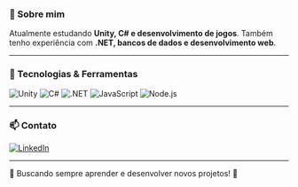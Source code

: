 
### 🚀 Sobre mim
Atualmente estudando **Unity, C# e desenvolvimento de jogos**. Também tenho experiência com **.NET, bancos de dados e desenvolvimento web**.

---

### 🔧 Tecnologias & Ferramentas
![Unity](https://img.shields.io/badge/Unity-100000?style=for-the-badge&logo=unity&logoColor=white)
![C#](https://img.shields.io/badge/C%23-239120?style=for-the-badge&logo=c-sharp&logoColor=white)
![.NET](https://img.shields.io/badge/.NET-512BD4?style=for-the-badge&logo=dotnet&logoColor=white)
![JavaScript](https://img.shields.io/badge/JavaScript-F7DF1E?style=for-the-badge&logo=javascript&logoColor=black)
![Node.js](https://img.shields.io/badge/Node.js-339933?style=for-the-badge&logo=node.js&logoColor=white)


---

### 📫 Contato
[![LinkedIn](https://img.shields.io/badge/LinkedIn-blue?style=for-the-badge&logo=linkedin)](https://www.linkedin.com/in/francisco-davi/)

---



🔹 Buscando sempre aprender e desenvolver novos projetos! 🚀
